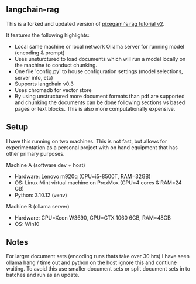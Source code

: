 ## langchain-rag

This is a forked and updated version of [pixegami's rag tutorial v2](https://github.com/pixegami/rag-tutorial-v2). 

It features the following highlights:
- Local same machine or local network Ollama server for running model (encoding & prompt)
- Uses unsturctured to load documents which will run a model locally on the machine to conduct chunking.
- One file 'config.py' to house configuration settings (model selections, server info, etc)
- Supports langchain v0.3
- Uses chromadb for vector store
- By using unstructured more document formats than pdf are supported and chunking the documents can be done following sections vs based pages or text blocks. This is also more computationally expensive. 

## Setup
I have this running on two machines. This is not fast, but allows for experimentation as a personal project with on hand equipment that has other primary purposes. 

Machine A (software dev + host)
- Hardware: Lenovo m920q (CPU=i5-8500T, RAM=32GB)
- OS: Linux Mint virtual machine on ProxMox (CPU=4 cores & RAM=24 GB)
- Python: 3.10.12 (venv)

Machine B (ollama server)
- Hardware: CPU=Xeon W3690, GPU=GTX 1060 6GB, RAM=48GB
- OS: Win10

## Notes
For larger document sets (encoding runs thats take over 30 hrs) I have seen ollama hang / time out and python on the host ignore this and contiune waiting. To avoid this use smaller document sets or split document sets in to batches and run as an update. 
